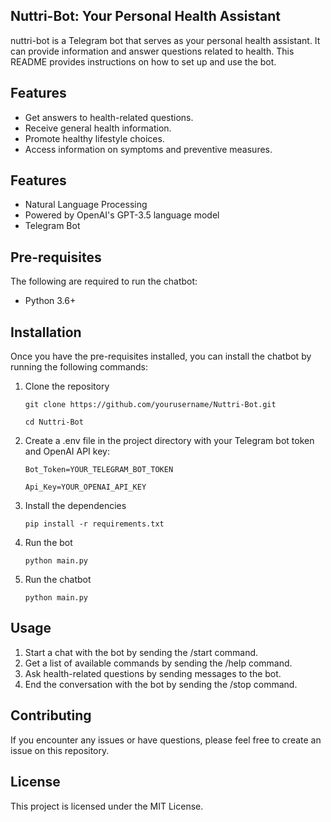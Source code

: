 ## Nuttri-Bot: Your Personal Health Assistant

 nuttri-bot is a Telegram bot that serves as your personal health assistant. It can provide information and answer questions related to health. This README provides instructions on how to set up and use the bot.

## Features

- Get answers to health-related questions.
- Receive general health information.
- Promote healthy lifestyle choices.
- Access information on symptoms and preventive measures.



## Features

- Natural Language Processing
- Powered by OpenAI's GPT-3.5 language model
- Telegram Bot


## Pre-requisites

The following are required to run the chatbot:

- Python 3.6+

## Installation

Once you have the pre-requisites installed, you can install the chatbot by running the following commands:

1. Clone the repository

   ```
   git clone https://github.com/yourusername/Nuttri-Bot.git
   ```
   ```
   cd Nuttri-Bot
   ```

2. Create a .env file in the project directory with your Telegram bot token and OpenAI API key:

   ``` Bot_Token=YOUR_TELEGRAM_BOT_TOKEN    ```

    ``` Api_Key=YOUR_OPENAI_API_KEY ```

3. Install the dependencies

   ```
   pip install -r requirements.txt
   ```

4. Run the bot

   ```
   python main.py

   ```
 
5. Run the chatbot

   ```
   python main.py
   ```

## Usage

1. Start a chat with the bot by sending the /start command.
2. Get a list of available commands by sending the /help command.
3. Ask health-related questions by sending messages to the bot.
4. End the conversation with the bot by sending the /stop command.

## Contributing

If you encounter any issues or have questions, please feel free to create an issue on this repository.

## License

This project is licensed under the MIT License.
